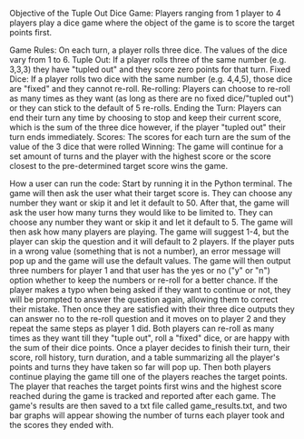 Objective of the Tuple Out Dice Game: 
Players ranging from 1 player to 4 players play a dice game where the object of the game is to score the target points first. 
 
Game Rules: 
On each turn, a player rolls three dice. The values of the dice vary from 1 to 6. 
Tuple Out: If a player rolls three of the same number (e.g. 3,3,3) they have "tupled out" and they score zero points for that turn.
Fixed Dice: If a player rolls two dice with the same number (e.g. 4,4,5), those dice are "fixed" and they cannot re-roll. 
Re-rolling: Players can choose to re-roll as many times as they want (as long as there are no fixed dice/"tupled out") or they can stick to the default of 5 re-rolls. 
Ending the Turn: Players can end their turn any time by choosing to stop and keep their current score, which is the sum of the three dice however, if the player "tupled out" their turn ends immediately. 
Scores: The scores for each turn are the sum of the value of the 3 dice that were rolled 
Winning: The game will continue for a set amount of turns and the player with the highest score or the score closest to the pre-determined target score wins the game.

How a user can run the code: 
Start by running it in the Python terminal. The game will then ask the user what their target score is. 
They can choose any number they want or skip it and let it default to 50. After that, the game will ask the user how many turns they would like to be limited to. 
They can choose any number they want or skip it and let it default to 5. The game will then ask how many players are playing. 
The game will suggest 1-4, but the player can skip the question and it will default to 2 players. 
If the player puts in a wrong value (something that is not a number), an error message will pop up and the game will use the default values. 
The game will then output three numbers for player 1 and that user has the yes or no ("y" or "n") option whether to keep the numbers or re-roll for a better chance. 
If the player makes a typo when being asked if they want to continue or not, they will be prompted to answer the question again, allowing them to correct their mistake. 
Then once they are satisfied with their three dice outputs they can answer no to the re-roll question and it moves on to player 2 and they repeat the same steps as player 1 did. 
Both players can re-roll as many times as they want till they "tuple out", roll a "fixed" dice, or are happy with the sum of their dice points. 
Once a player decides to finish their turn, their score, roll history, turn duration, and a table summarizing all the player's points and turns they have taken so far will pop up. 
Then both players continue playing the game till one of the players reaches the target points. The player that reaches the target points first wins and the highest score reached during the game is tracked and reported after each game. 
The game's results are then saved to a txt file called game_results.txt, and two bar graphs will appear showing the number of turns each player took and the scores they ended with. 
